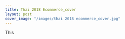 ```yaml
---
title: Thai 2018 Ecommerce_cover
layout: post
cover_image: "/images/thai 2018 ecommerce_cover.jpg"
---
```


This
